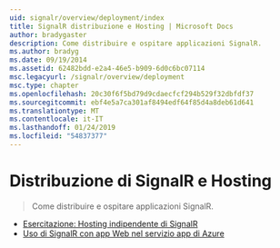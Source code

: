```yaml
---
uid: signalr/overview/deployment/index
title: SignalR distribuzione e Hosting | Microsoft Docs
author: bradygaster
description: Come distribuire e ospitare applicazioni SignalR.
ms.author: bradyg
ms.date: 09/19/2014
ms.assetid: 62482bdd-e2a4-46e5-b909-6d0c6bc07114
msc.legacyurl: /signalr/overview/deployment
msc.type: chapter
ms.openlocfilehash: 20c30f6f5bd79d9cdaecfcf294b529f32dbfdf37
ms.sourcegitcommit: ebf4e5a7ca301af8494edf64f85d4a8deb61d641
ms.translationtype: MT
ms.contentlocale: it-IT
ms.lasthandoff: 01/24/2019
ms.locfileid: "54837377"
---
```

<a name="signalr-deployment-and-hosting"></a>Distribuzione di SignalR e Hosting
====================
> Come distribuire e ospitare applicazioni SignalR.


- [Esercitazione: Hosting indipendente di SignalR](tutorial-signalr-self-host.md)
- [Uso di SignalR con app Web nel servizio app di Azure](using-signalr-with-azure-web-sites.md)
